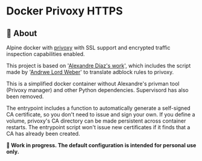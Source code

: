 # Docker Privoxy HTTPS

## :page_with_curl: About

Alpine docker with [privoxy](https://www.privoxy.org) with SSL support and encrypted traffic inspection capabilities enabled.

This project is based on '[Alexandre Díaz's work](https://github.com/Tardo/docker-privoxy-https)', which includes the script made by '[Andrwe Lord Weber](https://github.com/Andrwe/privoxy-blocklist)' to translate adblock rules to privoxy.

This is a simplified docker container without Alexandre's privman tool (Privoxy manager) and other Python dependencies. Supervisord has also been removed.

The entrypoint includes a function to automatically generate a self-signed CA certificate, so you don't need to issue and sign your own. If you define a volume, privoxy's CA directory can be made persistent across container restarts. The entrypoint script won't issue new certificates if it finds that a CA has already been created.

**:construction_worker: Work in progress. The default configuration is intended for personal use only.**
